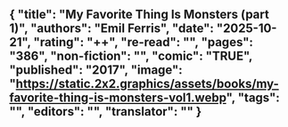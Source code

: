 {
 "title": "My Favorite Thing Is Monsters (part 1)",
 "authors": "Emil Ferris",
 "date": "2025-10-21",
 "rating": "++",
 "re-read": "",
 "pages": "386",
 "non-fiction": "",
 "comic": "TRUE",
 "published": "2017",
 "image": "https://static.2x2.graphics/assets/books/my-favorite-thing-is-monsters-vol1.webp",
 "tags": "",
 "editors": "",
 "translator": ""
}
---

